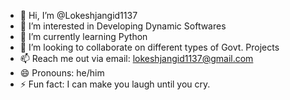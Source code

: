 - 👋 Hi, I’m @Lokeshjangid1137
- 👀 I’m interested in Developing Dynamic Softwares
- 🌱 I’m currently learning Python
- 💞️ I’m looking to collaborate on different types of Govt. Projects
- 📫 Reach me out via email: lokeshjangid1137@gmail.com 
- 😄 Pronouns: he/him
- ⚡ Fun fact: I can make you laugh until you cry.

<!---
Lokeshjangid1137/Lokeshjangid1137 is a ✨ special ✨ repository because its `README.md` (this file) appears on your GitHub profile.
You can click the Preview link to take a look at your changes.
--->
